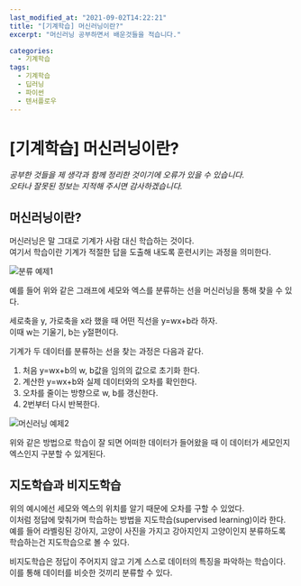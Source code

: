 ```yaml
---
last_modified_at: "2021-09-02T14:22:21"
title: "[기계학습] 머신러닝이란?"
excerpt: "머신러닝 공부하면서 배운것들을 적습니다."

categories:
  - 기계학습
tags:
  - 기계학습
  - 딥러닝
  - 파이썬
  - 텐서플로우
---
```


# [기계학습] 머신러닝이란?

_공부한 것들을 제 생각과 함께 정리한 것이기에 오류가 있을 수 있습니다.  
오타나 잘못된 정보는 지적해 주시면 감사하겠습니다._

## 머신러닝이란?

머신러닝은 말 그대로 기계가 사람 대신 학습하는 것이다.  
여기서 학습이란 기계가 적절한 답을 도출해 내도록 훈련시키는 과정을 의미한다.

![분류 예제1](https://i.imgur.com/oLAnDOc.png)

예를 들어 위와 같은 그래프에 세모와 엑스를 분류하는 선을 머신러닝을 통해 찾을 수 있다.

세로축을 y, 가로축을 x라 했을 때 어떤 직선을 y=wx+b라 하자.  
이때 w는 기울기, b는 y절편이다.

기계가 두 데이터를 분류하는 선을 찾는 과정은 다음과 같다.

1. 처음 y=wx+b의 w, b값을 임의의 값으로 초기화 한다.
2. 계산한 y=wx+b와 실제 데이터와의 오차를 확인한다.
3. 오차를 줄이는 방향으로 w, b를 갱신한다.
4. 2번부터 다시 반복한다.

![머신러닝 예제2](https://i.imgur.com/8YO4Yrc.png)

위와 같은 방법으로 학습이 잘 되면 어떠한 데이터가 들어왔을 때 이 데이터가 세모인지 엑스인지 구분할 수 있게된다.

## 지도학습과 비지도학습

위의 예시에선 세모와 엑스의 위치를 알기 때문에 오차를 구할 수 있었다.  
이처럼 정답에 맞춰가며 학습하는 방법을 지도학습(supervised learning)이라 한다.  
예를 들어 라벨링된 강아지, 고양이 사진을 가지고 강아지인지 고양이인지 분류하도록 학습하는건 지도학습으로 볼 수 있다.

비지도학습은 정답이 주어지지 않고 기계 스스로 데이터의 특징을 파악하는 학습이다. 이를 통해 데이터를 비슷한 것끼리 분류할 수 있다.
